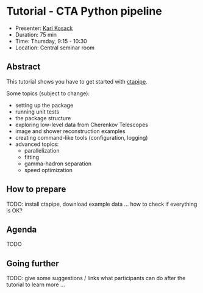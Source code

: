 # Tutorial - CTA Python pipeline

* Presenter: [Karl Kosack](https://github.com/kosack)
* Duration: 75 min
* Time: Thursday, 9:15 - 10:30
* Location: Central seminar room

## Abstract

This tutorial shows you have to get started with [ctapipe](https://github.com/cta-observatory/ctapipe).

Some topics (subject to change):

- setting up the package
- running unit tests
- the package structure
- exploring low-level data from Cherenkov Telescopes
- image and shower reconstruction examples
- creating command-like tools (configuration, logging)
- advanced topics:
   * parallelization
   * fitting
   * gamma-hadron separation
   * speed optimization

## How to prepare

TODO: install ctapipe, download example data
... how to check if everything is OK?

## Agenda

TODO

## Going further

TODO: give some suggestions / links what participants can do
after the tutorial to learn more ...
